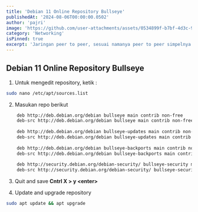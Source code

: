 ```yaml
---
title: 'Debian 11 Online Repository Bullseye'
publishedAt: '2024-08-06T00:00:00.0502'
author: 'pajri'
image: 'https://github.com/user-attachments/assets/0534899f-b7bf-4d3c-9a75-58d6eb904614'
category: 'Networking'
isPinned: true
excerpt: 'Jaringan peer to peer, sesuai namanya peer to peer simpelnya adalah sebuah jaringan komputer yang mengbungkan dua komputer secara langsung tanpa melalui swith atau hub.'
---
```


## Debian 11 Online Repository Bullseye

 1. Untuk mengedit repository, ketik :
 ``` bash
 sudo nano /etc/apt/sources.list
 ```

2. Masukan repo berikut

``` bash
    deb http://deb.debian.org/debian bullseye main contrib non-free
    deb-src http://deb.debian.org/debian bullseye main contrib non-free
    
    deb http://deb.debian.org/debian bullseye-updates main contrib non-free
    deb-src http://deb.debian.org/debian bullseye-updates main contrib non-free
    
    deb http://deb.debian.org/debian bullseye-backports main contrib non-free
    deb-src http://deb.debian.org/debian bullseye-backports main contrib non-free
    
    deb http://security.debian.org/debian-security/ bullseye-security main contrib non-free
    deb-src http://security.debian.org/debian-security/ bullseye-security main contrib non-free
```

3. Quit and save **Cntrl X > y &#x003C;enter&#x003E;**

4. Update and upgrade repository
```bash
sudo apt update && apt upgrade
```

